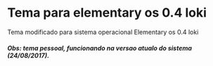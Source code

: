 <h1>Tema para elementary os 0.4 loki</h1>
Tema modificado para sistema operacional Elementary os 0.4 loki

<h5>Obs: tema pessoal, funcionando na versao atualo do sistema (24/08/2017).</h5>
